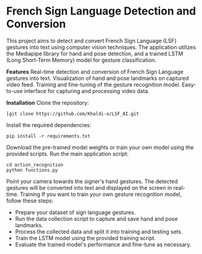# French Sign Language Detection and Conversion
This project aims to detect and convert French Sign Language (LSF) gestures into text using computer vision techniques. The application utilizes the Mediapipe library for hand and pose detection, and a trained LSTM (Long Short-Term Memory) model for gesture classification.

**Features**
Real-time detection and conversion of French Sign Language gestures into text.
Visualization of hand and pose landmarks on captured video feed.
Training and fine-tuning of the gesture recognition model.
Easy-to-use interface for capturing and processing video data.


**Installation**
Clone the repository:
```
[git clone https://github.com/Khaldi-o/LSF_AI.git
```
Install the required dependencies:
```
pip install -r requirements.txt
```
Download the pre-trained model weights or train your own model using the provided scripts.
Run the main application script:
```
cd action_recognition
python functions.py
```
Point your camera towards the signer's hand gestures.
The detected gestures will be converted into text and displayed on the screen in real-time.
Training
If you want to train your own gesture recognition model, follow these steps:

- Prepare your dataset of sign language gestures.
- Run the data collection script to capture and save hand and pose landmarks.
- Process the collected data and split it into training and testing sets.
- Train the LSTM model using the provided training script.
- Evaluate the trained model's performance and fine-tune as necessary.

